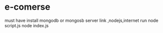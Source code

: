 # e-comerse

must have install mongodb or mongosb server link ,nodejs,internet
run node  script.js
 node index.js

